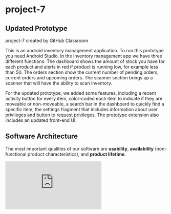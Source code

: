 # project-7
## Updated Prototype
project-7 created by GitHub Classroom

This is an android inventory management application. To run this prototype you need Android Studio. In the inventory management app we have three different functions. The dashboard shows the amount of stock you have for each product and alerts in red if product is running low, for example less than 50. The orders section show the current number of pending orders, current orders and upcoming orders. The scanner section brings up a scanner that will have the ability to scan inventory.

For the updated prototype, we added some features, including a recent activity button for every item, color-coded each item to indicate if they are moveable or non-moveable, a search bar in the dashboard to quickly find a specific item, the settings fragment that includes information about user privileges and button to request privileges. The prototype extension also includes an updated front-end UI.
 
## Software Architecture

The most important qualities of our software are **usability**, **availability** (non-functional product characteristics), and **product lifetime**. 

![alt text](https://github.com/CSCI-40500-77100-Summer-2023/project-7/blob/master/ArchDiagram.pdf)
